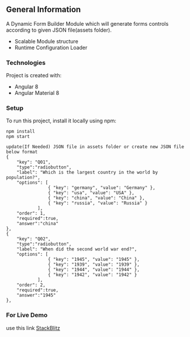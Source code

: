 ## General Information
A Dynamic Form Builder Module which will generate forms controls according to given JSON file(assets folder).
* Scalable Module structure
* Runtime Configuration Loader

### Technologies
Project is created with:
* Angular 8
* Angular Material 8

### Setup
To run this project, install it locally using npm:

```
npm install
npm start

update(If Needed) JSON file in assets folder or create new JSON file below format
{
    "key": "Q01",
    "type":"radiobutton",
    "label": "Which is the largest country in the world by population?",
    "options": [
                { "key": "germany", "value": "Germany" },
                { "key": "usa", "value": "USA" },
                { "key": "china", "value": "China" },
                { "key": "russia", "value": "Russia" }
            ],
    "order": 1,
    "required":true,
    "answer":"china"
},
{
    "key": "Q02",
    "type":"radiobutton",
    "label": "When did the second world war end?",
    "options": [
                { "key": "1945", "value": "1945" },
                { "key": "1939", "value": "1939" },
                { "key": "1944", "value": "1944" },
                { "key": "1942", "value": "1942" }
            ],
    "order": 2,
    "required":true,
    "answer":"1945"
},
```
### For Live Demo 
use this link [StackBlitz](https://stackblitz.com/github/ShoaibShaukatOfficial/material-dynamic-form-builder)

